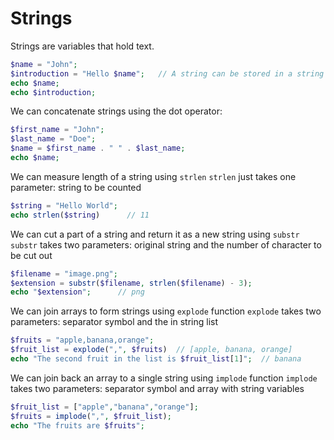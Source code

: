 # Strings

Strings are variables that hold text.
```php
$name = "John";
$introduction = "Hello $name";   // A string can be stored in a string 
echo $name;
echo $introduction;
```

We can concatenate strings using the dot operator:
```php
$first_name = "John";
$last_name = "Doe";
$name = $first_name . " " . $last_name;
echo $name;
```

We can measure length of a string using `strlen`
`strlen` just takes one parameter: string to be counted
```php
$string = "Hello World";
echo strlen($string)      // 11 
```

We can cut a part of a string and return it as a new string using `substr`
`substr` takes two parameters: original string and the number of character to be cut out
```php
$filename = "image.png";
$extension = substr($filename, strlen($filename) - 3);
echo "$extension";      // png
```

We can join arrays to form strings using `explode` function
`explode` takes two parameters: separator symbol and the in string list
```php
$fruits = "apple,banana,orange";
$fruit_list = explode(",", $fruits)  // [apple, banana, orange]
echo "The second fruit in the list is $fruit_list[1]";  // banana
```

We can join back an array to a single string using `implode` function
`implode` takes two parameters: separator symbol and array with string variables
```php
$fruit_list = ["apple","banana","orange"];
$fruits = implode(",", $fruit_list);
echo "The fruits are $fruits";
```


